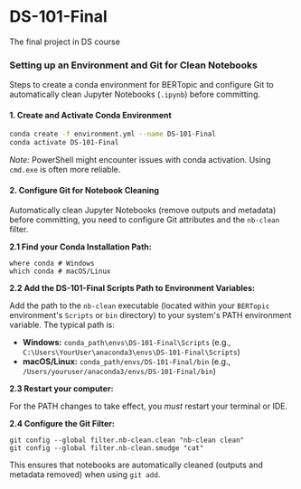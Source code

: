 # DS-101-Final

The final project in DS course

### Setting up an Environment and Git for Clean Notebooks

Steps to create a conda environment for BERTopic and configure Git to automatically clean Jupyter Notebooks (`.ipynb`) before committing.

#### 1. Create and Activate Conda Environment

```bash
conda create -f environment.yml --name DS-101-Final
conda activate DS-101-Final
```

_Note:_ PowerShell might encounter issues with conda activation. Using `cmd.exe` is often more reliable.

#### 2. Configure Git for Notebook Cleaning

Automatically clean Jupyter Notebooks (remove outputs and metadata) before committing, you need to configure Git attributes and the `nb-clean` filter.

**2.1 Find your Conda Installation Path:**

```
where conda # Windows
which conda # macOS/Linux
```

**2.2 Add the DS-101-Final Scripts Path to Environment Variables:**

Add the path to the `nb-clean` executable (located within your `BERTopic` environment's `Scripts` or `bin` directory) to your system's PATH environment variable. The typical path is:

- **Windows:** `conda_path\envs\DS-101-Final\Scripts` (e.g., `C:\Users\YourUser\anaconda3\envs\DS-101-Final\Scripts`)
- **macOS/Linux:** `conda_path/envs/DS-101-Final/bin` (e.g., `/Users/youruser/anaconda3/envs/DS-101-Final/bin`)

**2.3 Restart your computer:**

For the PATH changes to take effect, you _must_ restart your terminal or IDE.

**2.4 Configure the Git Filter:**

```
git config --global filter.nb-clean.clean "nb-clean clean"
git config --global filter.nb-clean.smudge "cat"
```

This ensures that notebooks are automatically cleaned (outputs and metadata removed) when using `git add`.
